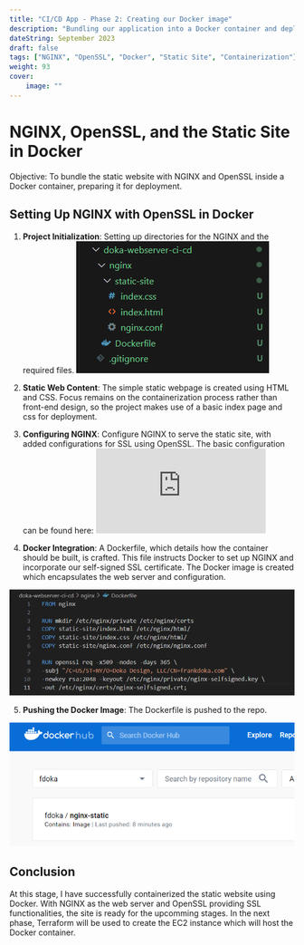 ```yaml
---
title: "CI/CD App - Phase 2: Creating our Docker image"
description: "Bundling our application into a Docker container and deploying it to our Repo."
dateString: September 2023
draft: false
tags: ["NGINX", "OpenSSL", "Docker", "Static Site", "Containerization"]
weight: 93
cover:
    image: ""
---
```


# NGINX, OpenSSL, and the Static Site in Docker

Objective: To bundle the static website with NGINX and OpenSSL inside a Docker container, preparing it for deployment.

## **Setting Up NGINX with OpenSSL in Docker**

1. **Project Initialization**: Setting up directories for the NGINX and the required files. 
![Directories](images/initial-directories.png)
   
2. **Static Web Content**: The simple static webpage is created using HTML and CSS. Focus remains on the containerization process rather than front-end design, so the project makes use of a basic index page and css for deployment.

3. **Configuring NGINX**: Configure NGINX to serve the static site, with added configurations for SSL using OpenSSL. The basic configuration can be found here: ![NGINX Configuration](https://raw.githubusercontent.com/nginx/nginx/master/conf/nginx.conf)

4. **Docker Integration**: A Dockerfile, which details how the container should be built, is crafted. This file instructs Docker to set up NGINX and incorporate our self-signed SSL certificate. The Docker image is created which encapsulates the web server and configuration.

![Docker-File](images/docker-file.png)

5. **Pushing the Docker Image**: The Dockerfile is pushed to the repo.

![Docker-File](images/docker-hub.png)


## **Conclusion**

At this stage, I have successfully containerized the static website using Docker. With NGINX as the web server and OpenSSL providing SSL functionalities, the site is ready for the upcomming stages. In the next phase, Terraform will be used to create the EC2 instance which will host the Docker container.
